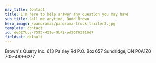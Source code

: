 ```yaml
---
nav_title: Contact
title: I'm here to help answer any question you may have
sub_title: Call me anytime, Budd Brown
hero_image: /panoramas/panorama-truck-trailer2.jpg
template: contact
id: de627bca-7595-429e-9b41-ad58703916d7
fieldset: default
---
```

Brown's Quarry Inc.
613 Paisley Rd
P.O. Box 657
Sundridge, ON P0A1Z0
705-499-6277
